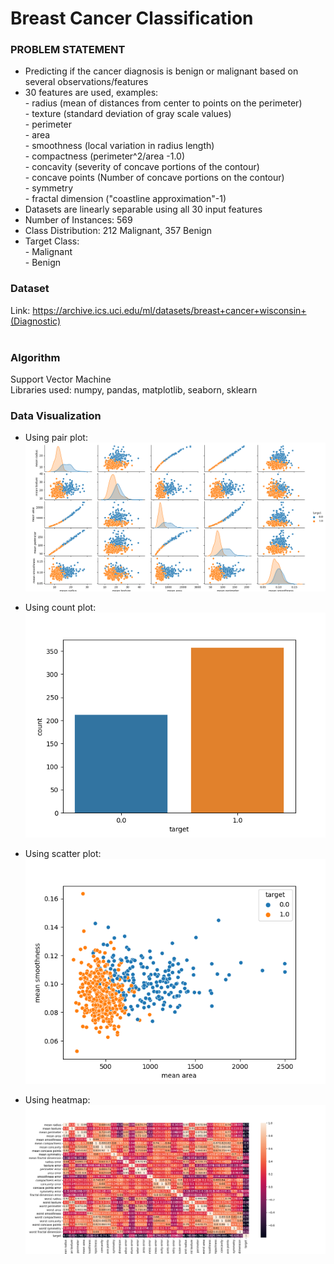 # Breast Cancer Classification

### PROBLEM STATEMENT

- Predicting if the cancer diagnosis is benign or malignant based on several observations/features
- 30 features are used, examples:<br>
<nbsp> - radius (mean of distances from center to points on the perimeter)<br>
<nbsp> - texture (standard deviation of gray scale values)<br>
<nbsp> - perimeter<br>
<nbsp> - area<br>
<nbsp> - smoothness (local variation in radius length)<br>
<nbsp> - compactness (perimeter^2/area -1.0)<br>
<nbsp> - concavity (severity of concave portions of the contour)<br>
<nbsp> - concave points (Number of concave portions on the contour)<br>
<nbsp> - symmetry<br>
<nbsp> - fractal dimension ("coastline approximation"-1)
- Datasets are linearly separable using all 30 input features
- Number of Instances: 569
- Class Distribution: 212 Malignant, 357 Benign
- Target Class: <br>
<nbsp> - Malignant<br>
<nbsp> - Benign<br>

### Dataset
Link: https://archive.ics.uci.edu/ml/datasets/breast+cancer+wisconsin+(Diagnostic) <br><br>
### Algorithm
Support Vector Machine<br>
Libraries used: numpy, pandas, matplotlib, seaborn, sklearn

### Data Visualization
- Using pair plot:
![Pair Plot graph](./pairplot.png)

- Using count plot:
![Count Plot graph](./countplot.png)

- Using scatter plot:
![Scatter Plot graph](./scatterplot.png)

- Using heatmap:
![Heatmap](./heatmap.png)